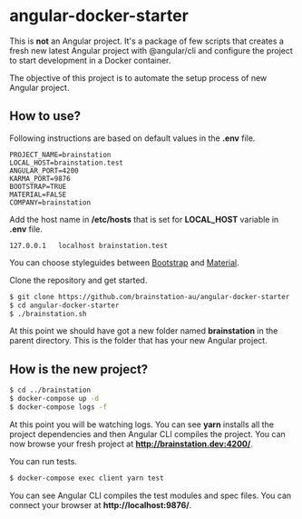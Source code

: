 # angular-docker-starter
This is **not** an Angular project. It's a package of few scripts that creates a fresh new latest Angular project 
with @angular/cli and configure the project to start development in a Docker container.

The objective of this project is to automate the setup process of new Angular project.

## How to use?

Following instructions are based on default values in the **.env** file.
```text
PROJECT_NAME=brainstation
LOCAL_HOST=brainstation.test
ANGULAR_PORT=4200
KARMA_PORT=9876
BOOTSTRAP=TRUE
MATERIAL=FALSE
COMPANY=brainstation
```

Add the host name in **/etc/hosts** that is set for **LOCAL_HOST** variable in **.env** file.
```text
127.0.0.1	localhost brainstation.test
```

You can choose styleguides between [Bootstrap](http://getbootstrap.com/) and [Material](https://material.angular.io/).

Clone the repository and get started.
```bash
$ git clone https://github.com/brainstation-au/angular-docker-starter
$ cd angular-docker-starter
$ ./brainstation.sh
```

At this point we should have got a new folder named **brainstation** in the parent directory. 
This is the folder that has your new Angular project.

## How is the new project?
```bash
$ cd ../brainstation
$ docker-compose up -d
$ docker-compose logs -f
```
At this point you will be watching logs. You can see **yarn** installs all the project dependencies and then Angular
CLI compiles the project. You can now browse your fresh project at **http://brainstation.dev:4200/**.

You can run tests.
```bash
$ docker-compose exec client yarn test
```
You can see Angular CLI compiles the test modules and spec files. You can connect your browser 
at **http://localhost:9876/**. 
